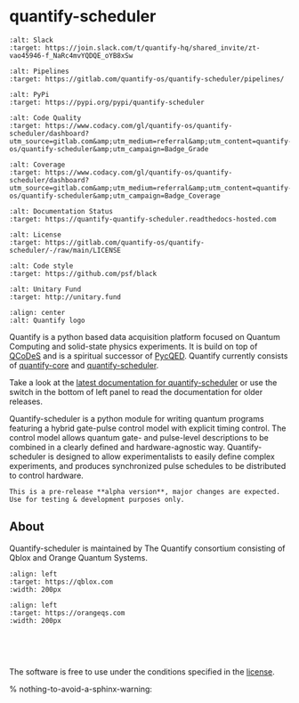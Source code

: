 # quantify-scheduler

```{image} https://img.shields.io/badge/slack-chat-green.svg
:alt: Slack
:target: https://join.slack.com/t/quantify-hq/shared_invite/zt-vao45946-f_NaRc4mvYQDQE_oYB8xSw
```

```{image} https://gitlab.com/quantify-os/quantify-scheduler/badges/main/pipeline.svg
:alt: Pipelines
:target: https://gitlab.com/quantify-os/quantify-scheduler/pipelines/
```

```{image} https://img.shields.io/pypi/v/quantify-scheduler.svg
:alt: PyPi
:target: https://pypi.org/pypi/quantify-scheduler
```

```{image} https://app.codacy.com/project/badge/Grade/0c9cf5b6eb5f47ffbd2bb484d555c7e3
:alt: Code Quality
:target: https://www.codacy.com/gl/quantify-os/quantify-scheduler/dashboard?utm_source=gitlab.com&amp;utm_medium=referral&amp;utm_content=quantify-os/quantify-scheduler&amp;utm_campaign=Badge_Grade
```

```{image} https://app.codacy.com/project/badge/Coverage/0c9cf5b6eb5f47ffbd2bb484d555c7e3
:alt: Coverage
:target: https://www.codacy.com/gl/quantify-os/quantify-scheduler/dashboard?utm_source=gitlab.com&amp;utm_medium=referral&amp;utm_content=quantify-os/quantify-scheduler&amp;utm_campaign=Badge_Coverage
```

```{image} https://readthedocs.com/projects/quantify-quantify-scheduler/badge/?version=latest&token=ed6fdbf228e1369eacbeafdbad464f6de927e5dfb3a8e482ad0adcbea76fe74c
:alt: Documentation Status
:target: https://quantify-quantify-scheduler.readthedocs-hosted.com
```

```{image} https://img.shields.io/badge/License-BSD%203--Clause-blue.svg
:alt: License
:target: https://gitlab.com/quantify-os/quantify-scheduler/-/raw/main/LICENSE
```

```{image} https://img.shields.io/badge/code%20style-black-000000.svg
:alt: Code style
:target: https://github.com/psf/black
```

```{image} https://img.shields.io/badge/Supported%20By-UNITARY%20FUND-brightgreen.svg?style=flat
:alt: Unitary Fund
:target: http://unitary.fund
```

```{image} /images/QUANTIFY_LANDSCAPE.svg
:align: center
:alt: Quantify logo
```

Quantify is a python based data acquisition platform focused on Quantum Computing and solid-state physics experiments.
It is build on top of [QCoDeS](https://qcodes.github.io/Qcodes/) and is a spiritual successor of [PycQED](https://github.com/DiCarloLab-Delft/PycQED_py3).
Quantify currently consists of [quantify-core](https://pypi.org/project/quantify-core/) and [quantify-scheduler](https://pypi.org/project/quantify-scheduler/).

Take a look at the [latest documentation for quantify-scheduler](https://quantify-quantify-scheduler.readthedocs-hosted.com/) or use the switch in the bottom of left panel to read the documentation for older releases.

Quantify-scheduler is a python module for writing quantum programs featuring a hybrid gate-pulse control model with explicit timing control.
The control model allows quantum gate- and pulse-level descriptions to be combined in a clearly defined and hardware-agnostic way.
Quantify-scheduler is designed to allow experimentalists to easily define complex experiments, and produces synchronized pulse schedules to be distributed to control hardware.

```{caution}
This is a pre-release **alpha version**, major changes are expected. Use for testing & development purposes only.
```

## About

Quantify-scheduler is maintained by The Quantify consortium consisting of Qblox and Orange Quantum Systems.

```{image} https://cdn.sanity.io/images/ostxzp7d/production/f9ab429fc72aea1b31c4b2c7fab5e378b67d75c3-132x31.svg
:align: left
:target: https://qblox.com
:width: 200px
```

```{image} https://orangeqs.com/OQS_logo_with_text.svg
:align: left
:target: https://orangeqs.com
:width: 200px
```

&nbsp;

&nbsp;

The software is free to use under the conditions specified in the [license](https://gitlab.com/quantify-os/quantify-scheduler/-/raw/main/LICENSE).

% nothing-to-avoid-a-sphinx-warning:
